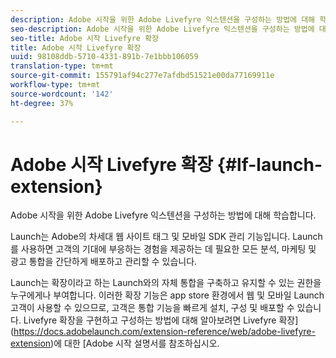 ```yaml
---
description: Adobe 시작을 위한 Adobe Livefyre 익스텐션을 구성하는 방법에 대해 학습합니다.
seo-description: Adobe 시작을 위한 Adobe Livefyre 익스텐션을 구성하는 방법에 대해 학습합니다.
seo-title: Adobe 시작 Livefyre 확장
title: Adobe 시작 Livefyre 확장
uuid: 98108ddb-5710-4331-891b-7e1bbb106059
translation-type: tm+mt
source-git-commit: 155791af94c277e7afdbd51521e00da77169911e
workflow-type: tm+mt
source-wordcount: '142'
ht-degree: 37%

---
```


# Adobe 시작 Livefyre 확장 {#lf-launch-extension}

Adobe 시작을 위한 Adobe Livefyre 익스텐션을 구성하는 방법에 대해 학습합니다.

Launch는 Adobe의 차세대 웹 사이트 태그 및 모바일 SDK 관리 기능입니다. Launch를 사용하면 고객의 기대에 부응하는 경험을 제공하는 데 필요한 모든 분석, 마케팅 및 광고 통합을 간단하게 배포하고 관리할 수 있습니다.

Launch는 확장이라고 하는 Launch와의 자체 통합을 구축하고 유지할 수 있는 권한을 누구에게나 부여합니다. 이러한 확장 기능은 app store 환경에서 웹 및 모바일 Launch 고객이 사용할 수 있으므로, 고객은 통합 기능을 빠르게 설치, 구성 및 배포할 수 있습니다. Livefyre 확장을 구현하고 구성하는 방법에 대해 알아보려면 Livefyre 확장](https://docs.adobelaunch.com/extension-reference/web/adobe-livefyre-extension)에 대한 [Adobe 시작 설명서를 참조하십시오.